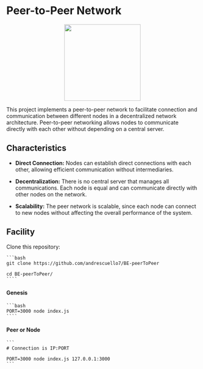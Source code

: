 # Peer-to-Peer Network


<p align="center">
  <img align="center" width="200" src="https://i.ibb.co/PcRw7Kg/Captura-de-pantalla-2024-01-01-a-la-s-18-51-06.png" />
</p>

This project implements a peer-to-peer network to facilitate connection and communication between different nodes in a decentralized network architecture. Peer-to-peer networking allows nodes to communicate directly with each other without depending on a central server.

## Characteristics

- **Direct Connection:** Nodes can establish direct connections with each other, allowing efficient communication without intermediaries.

- **Decentralization:** There is no central server that manages all communications. Each node is equal and can communicate directly with other nodes on the network.

- **Scalability:** The peer network is scalable, since each node can connect to new nodes without affecting the overall performance of the system.

## Facility

Clone this repository:

    ```bash
    git clone https://github.com/andrescuello7/BE-peerToPeer
   
    cd BE-peerToPeer/
    ````

#### Genesis

    ```bash
    PORT=3000 node index.js
    ````

#### Peer or Node

    ```
    # Connection is IP:PORT

    PORT=3000 node index.js 127.0.0.1:3000
    ```